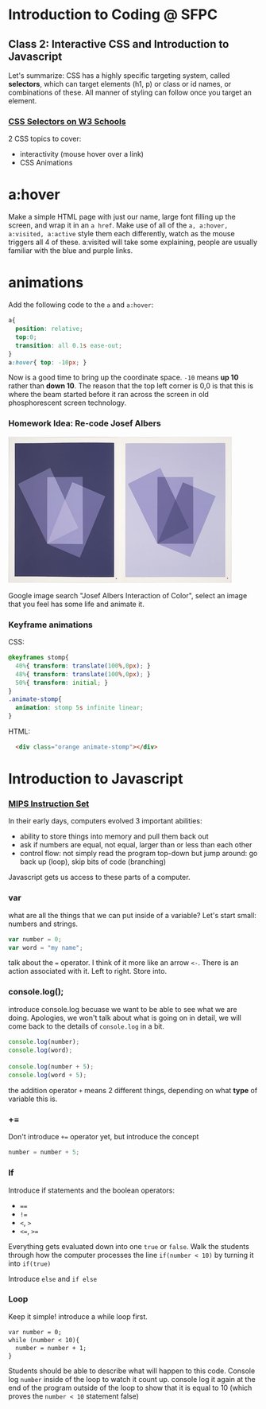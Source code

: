 # Introduction to Coding @ SFPC

## Class 2: Interactive CSS and Introduction to Javascript

Let's summarize: CSS has a highly specific targeting system, called __selectors__, which can target elements (h1, p) or class or id names, or combinations of these. All manner of styling can follow once you target an element.

### [CSS Selectors on W3 Schools](https://www.w3schools.com/cssref/css_selectors.asp)

2 CSS topics to cover:

 - interactivity (mouse hover over a link)
 - CSS Animations

# a:hover

Make a simple HTML page with just our name, large font filling up the screen, and wrap it in an `a href`. Make use of all of the `a, a:hover, a:visited, a:active` style them each differently, watch as the mouse triggers all 4 of these. a:visited will take some explaining, people are usually familiar with the blue and purple links.

# animations

Add the following code to the `a` and `a:hover`:

```css
a{
  position: relative;
  top:0;
  transition: all 0.1s ease-out;
}
a:hover{ top: -10px; }
```

Now is a good time to bring up the coordinate space. `-10` means __up 10__ rather than __down 10__. The reason that the top left corner is 0,0 is that this is where the beam started before it ran across the screen in old phosphorescent screen technology.

### Homework Idea: Re-code Josef Albers

![image](https://raw.githubusercontent.com/SFPC/workshops/master/Introduction%20to%20Coding/images/albers.jpg)

Google image search "Josef Albers Interaction of Color", select an image that you feel has some life and animate it.

### Keyframe animations

CSS:

```css
@keyframes stomp{
  40%{ transform: translate(100%,0px); }
  48%{ transform: translate(100%,0px); }
  50%{ transform: initial; }
}
.animate-stomp{
  animation: stomp 5s infinite linear;
}
```

HTML:

```html
  <div class="orange animate-stomp"></div>
```

# Introduction to Javascript

### [MIPS Instruction Set](http://www.mrc.uidaho.edu/mrc/people/jff/digital/MIPSir.html)

In their early days, computers evolved 3 important abilities:

 - ability to store things into memory and pull them back out
 - ask if numbers are equal, not equal, larger than or less than each other
 - control flow: not simply read the program top-down but jump around: go back up (loop), skip bits of code (branching)

Javascript gets us access to these parts of a computer.

### var

what are all the things that we can put inside of a variable? Let's start small: numbers and strings.

```javascript
var number = 0;
var word = "my name";
```

talk about the `=` operator. I think of it more like an arrow `<-`. There is an action associated with it. Left to right. Store into.

### console.log();

introduce console.log becuase we want to be able to see what we are doing. Apologies, we won't talk about what is going on in detail, we will come back to the details of `console.log` in a bit.

```javascript
console.log(number);
console.log(word);

console.log(number + 5);
console.log(word + 5);
```

the addition operator `+` means 2 different things, depending on what __type__ of variable this is.

### +=

Don't introduce `+=` operator yet, but introduce the concept

```javascript
number = number + 5;
```

### If

Introduce if statements and the boolean operators:

 - `==`
 - `!=`
 - `<`, `>`
 - `<=`, `>=`

Everything gets evaluated down into one `true` or `false`. Walk the students through how the computer processes the line `if(number < 10)` by turning it into `if(true)`

Introduce `else` and `if else`

### Loop

Keep it simple! introduce a while loop first.

```
var number = 0;
while (number < 10){
  number = number + 1;
}
```

Students should be able to describe what will happen to this code. Console log `number` inside of the loop to watch it count up. console log it again at the end of the program outside of the loop to show that it is equal to 10 (which proves the `number < 10` statement false)

